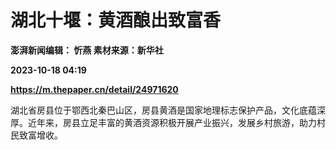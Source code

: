 # 湖北十堰：黄酒酿出致富香
**澎湃新闻编辑： 忻燕 素材来源：新华社**

**2023-10-18 04:19**

**https://m.thepaper.cn/detail/24971620**

湖北省房县位于鄂西北秦巴山区，房县黄酒是国家地理标志保护产品，文化底蕴深厚。近年来，房县立足丰富的黄酒资源积极开展产业振兴，发展乡村旅游，助力村民致富增收。
